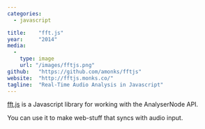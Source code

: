 ```yaml
---
categories:
  - javascript

title:    "fft.js"
year:     "2014"
media:
  -
    type: image
    url: "/images/fftjs.png"
github:   "https://github.com/amonks/fftjs"
website:  "http://fftjs.monks.co/"
tagline:  "Real-Time Audio Analysis in Javascript"
---
```

[fft.js](http://processing.monks.co/fftjs) is a Javascript library for working with the AnalyserNode API.

You can use it to make web-stuff that syncs with audio input.
